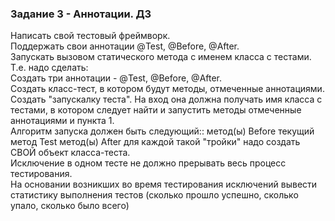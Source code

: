 ### Задание 3 - Аннотации. ДЗ

Написать свой тестовый фреймворк.<br>
Поддержать свои аннотации @Test, @Before, @After.<br>
Запускать вызовом статического метода с именем класса с тестами.<br>
Т.е. надо сделать:<br>
Cоздать три аннотации - @Test, @Before, @After.<br>
Создать класс-тест, в котором будут методы, отмеченные аннотациями.<br>
Создать "запускалку теста". На вход она должна получать имя класса с тестами, в котором следует найти и запустить методы
отмеченные аннотациями и пункта 1.<br>
Алгоритм запуска должен быть следующий:: метод(ы) Before текущий метод Test метод(ы) After для каждой такой "тройки"
надо создать СВОЙ объект класса-теста.<br>
Исключение в одном тесте не должно прерывать весь процесс тестирования.<br>
На основании возникших во время тестирования исключений вывести статистику выполнения тестов (сколько прошло успешно,
сколько упало, сколько было всего)<br>
